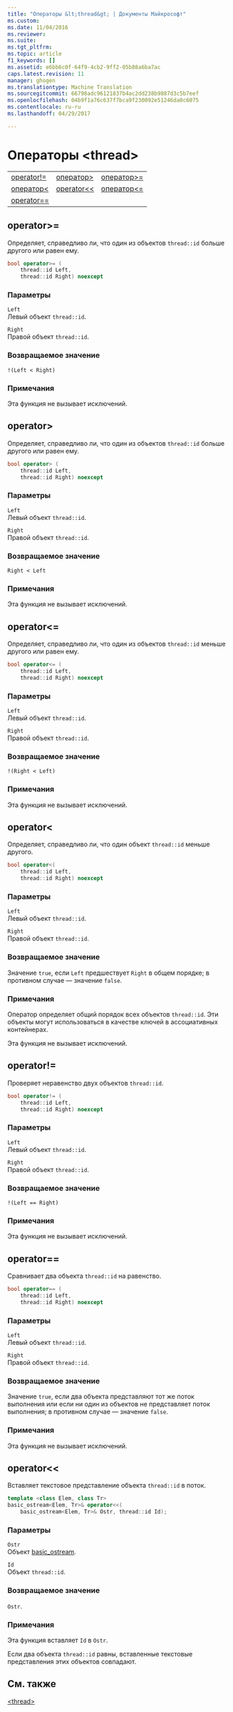 ```yaml
---
title: "Операторы &lt;thread&gt; | Документы Майкрософт"
ms.custom: 
ms.date: 11/04/2016
ms.reviewer: 
ms.suite: 
ms.tgt_pltfrm: 
ms.topic: article
f1_keywords: []
ms.assetid: e6bb6c0f-64f9-4cb2-9ff2-05b88a6ba7ac
caps.latest.revision: 11
manager: ghogen
ms.translationtype: Machine Translation
ms.sourcegitcommit: 66798adc96121837b4ac2dd238b9887d3c5b7eef
ms.openlocfilehash: 04b9f1a76c637f7bca9f230092e51246da0c6075
ms.contentlocale: ru-ru
ms.lasthandoff: 04/29/2017

---
```

# <a name="ltthreadgt-operators"></a>Операторы &lt;thread&gt;
||||  
|-|-|-|  
|[operator!=](#op_neq)|[оператор&gt;](#op_gt)|[оператор&gt;=](#op_gt_eq)|  
|[оператор&lt;](#op_lt)|[operator&lt;&lt;](#op_lt_lt)|[оператор&lt;=](#op_lt_eq)|  
|[operator==](#op_eq_eq)|  
  
##  <a name="op_gt_eq"></a>  operator&gt;=  
 Определяет, справедливо ли, что один из объектов `thread::id` больше другого или равен ему.  
  
```cpp  
bool operator>= (
    thread::id Left,
    thread::id Right) noexcept
```  
  
### <a name="parameters"></a>Параметры  
 `Left`  
 Левый объект `thread::id`.  
  
 `Right`  
 Правой объект `thread::id`.  
  
### <a name="return-value"></a>Возвращаемое значение  
 `!(Left < Right)`  
  
### <a name="remarks"></a>Примечания  
 Эта функция не вызывает исключений.  
  
##  <a name="op_gt"></a>  operator&gt;  
 Определяет, справедливо ли, что один из объектов `thread::id` больше другого или равен ему.  
  
```cpp  
bool operator> (
    thread::id Left,
    thread::id Right) noexcept
```  
  
### <a name="parameters"></a>Параметры  
 `Left`  
 Левый объект `thread::id`.  
  
 `Right`  
 Правой объект `thread::id`.  
  
### <a name="return-value"></a>Возвращаемое значение  
 `Right < Left`  
  
### <a name="remarks"></a>Примечания  
 Эта функция не вызывает исключений.  
  
##  <a name="op_lt_eq"></a>  operator&lt;=  
 Определяет, справедливо ли, что один из объектов `thread::id` меньше другого или равен ему.  
  
```cpp  
bool operator<= (
    thread::id Left,
    thread::id Right) noexcept
```  
  
### <a name="parameters"></a>Параметры  
 `Left`  
 Левый объект `thread::id`.  
  
 `Right`  
 Правой объект `thread::id`.  
  
### <a name="return-value"></a>Возвращаемое значение  
 `!(Right < Left)`  
  
### <a name="remarks"></a>Примечания  
 Эта функция не вызывает исключений.  
  
##  <a name="op_lt"></a>  operator&lt;  
 Определяет, справедливо ли, что один объект `thread::id` меньше другого.  
  
```cpp  
bool operator<(
    thread::id Left,
    thread::id Right) noexcept
```  
  
### <a name="parameters"></a>Параметры  
 `Left`  
 Левый объект `thread::id`.  
  
 `Right`  
 Правой объект `thread::id`.  
  
### <a name="return-value"></a>Возвращаемое значение  
 Значение `true`, если `Left` предшествует `Right` в общем порядке; в противном случае — значение `false`.  
  
### <a name="remarks"></a>Примечания  
 Оператор определяет общий порядок всех объектов `thread::id`. Эти объекты могут использоваться в качестве ключей в ассоциативных контейнерах.  
  
 Эта функция не вызывает исключений.  
  
##  <a name="op_neq"></a>  operator!=  
 Проверяет неравенство двух объектов `thread::id`.  
  
```cpp  
bool operator!= (
    thread::id Left,
    thread::id Right) noexcept
```  
  
### <a name="parameters"></a>Параметры  
 `Left`  
 Левый объект `thread::id`.  
  
 `Right`  
 Правой объект `thread::id`.  
  
### <a name="return-value"></a>Возвращаемое значение  
 `!(Left == Right)`  
  
### <a name="remarks"></a>Примечания  
 Эта функция не вызывает исключений.  
  
##  <a name="op_eq_eq"></a>  operator==  
 Сравнивает два объекта `thread::id` на равенство.  
  
```cpp  
bool operator== (
    thread::id Left,
    thread::id Right) noexcept
```  
  
### <a name="parameters"></a>Параметры  
 `Left`  
 Левый объект `thread::id`.  
  
 `Right`  
 Правой объект `thread::id`.  
  
### <a name="return-value"></a>Возвращаемое значение  
 Значение `true`, если два объекта представляют тот же поток выполнения или если ни один из объектов не представляет поток выполнения; в противном случае — значение `false`.  
  
### <a name="remarks"></a>Примечания  
 Эта функция не вызывает исключений.  
  
##  <a name="op_lt_lt"></a>  operator&lt;&lt;  
 Вставляет текстовое представление объекта `thread::id` в поток.  
  
```cpp  
template <class Elem, class Tr>
basic_ostream<Elem, Tr>& operator<<(
    basic_ostream<Elem, Tr>& Ostr, thread::id Id);
```  
  
### <a name="parameters"></a>Параметры  
 `Ostr`  
 Объект [basic_ostream](../standard-library/basic-ostream-class.md).  
  
 `Id`  
 Объект `thread::id`.  
  
### <a name="return-value"></a>Возвращаемое значение  
 `Ostr`.  
  
### <a name="remarks"></a>Примечания  
 Эта функция вставляет `Id` в `Ostr`.  
  
 Если два объекта `thread::id` равны, вставленные текстовые представления этих объектов совпадают.  
  
## <a name="see-also"></a>См. также  
 [\<thread>](../standard-library/thread.md)




